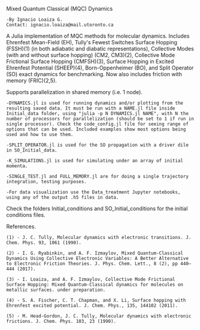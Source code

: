 Mixed Quantum Classical (MQC) Dynamics

	-By Ignacio Loaiza G.
	Contact: ignacio.loaiza@mail.utoronto.ca

A Julia implementation of MQC methods for molecular dynamics.
Includes Ehrenfest Mean-Field (EH), Tully's Fewest Switches Surface Hopping (FSSH)(1) (in both adiabatic and diabatic representations), Collective Modes (with and without surface hopping) (CM2, CM3)(2), Collective Mode Frictional Surface Hopping (CMFSH)(3), Surface Hopping in Excited Ehrenfest Potential (SHEEP)(4), Born-Oppenheimer (BO), and Split Operator (SO) exact dynamics for benchmarking. Now also includes friction with memory (FRIC)(2,5).


Supports parallelization in shared memory (i.e. 1 node).


	-DYNAMICS.jl is used for running dynamics and/or plotting from the resulting saved data. It must be run with a NAME.jl file inside Initial_data folder, using "julia -p N DYNAMICS.jl NAME", with N the number of processors for parallelization (should be set to 1 if run in single processor). Check the code_config.jl file for seeing range of options that can be used. Included examples show most options being used and how to use them.

	-SPLIT_OPERATOR.jl is used for the SO propagation with a driver dile in SO_Initial_data.

	-K_SIMULATIONS.jl is used for simulating under an array of initial momenta.

	-SINGLE_TEST.jl and FULL_MEMORY.jl are for doing a single trajectory integration, testing purposes.

	-For data visualization use the Data_treatment Jupyter notebooks, using any of the output .h5 files in data.


Check the folders Initial_conditions and SO_Initial_conditions for the initial conditions files. 


References.

	(1) - J. C. Tully, Molecular dynamics with electronic transitions. J. Chem. Phys. 93, 1061 (1990).

	(2) - I. G. Ryabinkin, and A. F. Izmaylov, Mixed Quantum-Classical Dynamics Using Collective Electronic Variables: A Better Alternative to Electronic Friction Theories. J. Phys. Chem. Lett., 8 (2), pp 440–444 (2017).

	(3) - I. Loaiza, and A. F. Izmaylov, Collective Mode Frictional Surface Hopping: Mixed Quantum-Classical dynamics for molecules on metallic surfaces. under preparation.

	(4) - S. A. Fischer, C. T. Chapman, and X. Li, Surface hopping with Ehrenfest excited potential. J. Chem. Phys., 135, 144102 (2011).

	(5) - M. Head-Gordon, J. C. Tully, Molecular dynamics with electronic frictions. J. Chem. Phys. 103, 23 (1990).
